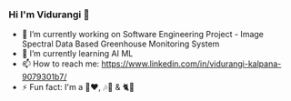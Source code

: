 ### Hi I'm Vidurangi 👋

<!--
**VidurangiKalpana/VidurangiKalpana** is a ✨ _special_ ✨ repository because its `README.md` (this file) appears on your GitHub profile.

Here are some ideas to get you started:-->

- 🔭 I’m currently working on Software Engineering Project - Image Spectral Data Based Greenhouse Monitoring System
- 🌱 I’m currently learning AI ML
- 📫 How to reach me: https://www.linkedin.com/in/vidurangi-kalpana-9079301b7/
- ⚡ Fun fact: I'm a 🏸❤️, 🎶💜 & 🐈🧡

